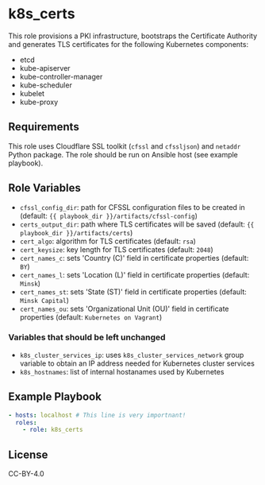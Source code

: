 # k8s_certs

This role provisions a PKI infrastructure, bootstraps the Certificate Authority and generates TLS certificates for the following Kubernetes components:

- etcd
- kube-apiserver
- kube-controller-manager
- kube-scheduler
- kubelet
- kube-proxy

## Requirements

This role uses Cloudflare SSL toolkit (`cfssl` and `cfssljson`) and `netaddr` Python package. The role should be run on Ansible host (see example playbook).

## Role Variables

- `cfssl_config_dir`: path for CFSSL configuration files to be created in (default: `{{ playbook_dir }}/artifacts/cfssl-config`)
- `certs_output_dir`: path where TLS certificates will be saved (default: `{{ playbook_dir }}/artifacts/certs`)
- `cert_algo`: algorithm for TLS certificates (default: `rsa`)
- `cert_keysize`: key length for TLS certificates (default: `2048`)
- `cert_names_c`: sets 'Country (C)' field in certificate properties (default: `BY`)
- `cert_names_l`: sets 'Location (L)' field in certificate properties (default: `Minsk`)
- `cert_names_st`: sets 'State (ST)' field in certificate properties (default: `Minsk Capital`)
- `cert_names_ou`: sets 'Organizational Unit (OU)' field in certificate properties (default: `Kubernetes on Vagrant`)

### Variables that should be left unchanged

- `k8s_cluster_services_ip`: uses `k8s_cluster_services_network` group variable to obtain an IP address needed for Kubernetes cluster services
- `k8s_hostnames`: list of internal hostanames used by Kubernetes

## Example Playbook

```yaml
- hosts: localhost # This line is very importnant!
  roles:
    - role: k8s_certs
```

## License

CC-BY-4.0
